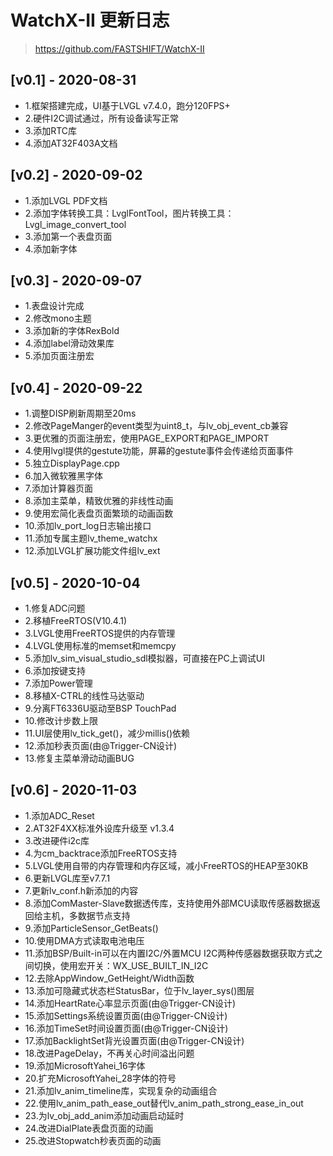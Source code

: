 # WatchX-II 更新日志
> https://github.com/FASTSHIFT/WatchX-II

## [v0.1] - 2020-08-31
* 1.框架搭建完成，UI基于LVGL v7.4.0，跑分120FPS+
* 2.硬件I2C调试通过，所有设备读写正常
* 3.添加RTC库
* 4.添加AT32F403A文档

## [v0.2] - 2020-09-02
* 1.添加LVGL PDF文档
* 2.添加字体转换工具：LvglFontTool，图片转换工具：Lvgl_image_convert_tool
* 3.添加第一个表盘页面
* 4.添加新字体

## [v0.3] - 2020-09-07
* 1.表盘设计完成
* 2.修改mono主题
* 3.添加新的字体RexBold
* 4.添加label滑动效果库
* 5.添加页面注册宏

## [v0.4] - 2020-09-22
 * 1.调整DISP刷新周期至20ms
 * 2.修改PageManger的event类型为uint8_t，与lv_obj_event_cb兼容
 * 3.更优雅的页面注册宏，使用PAGE_EXPORT和PAGE_IMPORT
 * 4.使用lvgl提供的gestute功能，屏幕的gestute事件会传递给页面事件
 * 5.独立DisplayPage.cpp
 * 6.加入微软雅黑字体
 * 7.添加计算器页面
 * 8.添加主菜单，精致优雅的非线性动画
 * 9.使用宏简化表盘页面繁琐的动画函数
 * 10.添加lv_port_log日志输出接口
 * 11.添加专属主题lv_theme_watchx
 * 12.添加LVGL扩展功能文件组lv_ext
 
## [v0.5] - 2020-10-04
 * 1.修复ADC问题
 * 2.移植FreeRTOS(V10.4.1)
 * 3.LVGL使用FreeRTOS提供的内存管理
 * 4.LVGL使用标准的memset和memcpy
 * 5.添加lv_sim_visual_studio_sdl模拟器，可直接在PC上调试UI
 * 6.添加按键支持
 * 7.添加Power管理
 * 8.移植X-CTRL的线性马达驱动
 * 9.分离FT6336U驱动至BSP TouchPad
 * 10.修改计步数上限
 * 11.UI层使用lv_tick_get()，减少millis()依赖
 * 12.添加秒表页面(由@Trigger-CN设计)
 * 13.修复主菜单滑动动画BUG

## [v0.6] - 2020-11-03
* 1.添加ADC_Reset
* 2.AT32F4XX标准外设库升级至 v1.3.4
* 3.改进硬件i2c库
* 4.为cm_backtrace添加FreeRTOS支持
* 5.LVGL使用自带的内存管理和内存区域，减小FreeRTOS的HEAP至30KB
* 6.更新LVGL库至v7.7.1
* 7.更新lv_conf.h新添加的内容
* 8.添加ComMaster-Slave数据透传库，支持使用外部MCU读取传感器数据返回给主机，多数据节点支持
* 9.添加ParticleSensor_GetBeats()
* 10.使用DMA方式读取电池电压
* 11.添加BSP/Built-in可以在内置I2C/外置MCU I2C两种传感器数据获取方式之间切换，使用宏开关：WX_USE_BUILT_IN_I2C
* 12.去除AppWindow_GetHeight/Width函数
* 13.添加可隐藏式状态栏StatusBar，位于lv_layer_sys()图层
* 14.添加HeartRate心率显示页面(由@Trigger-CN设计)
* 15.添加Settings系统设置页面(由@Trigger-CN设计)
* 16.添加TimeSet时间设置页面(由@Trigger-CN设计)
* 17.添加BacklightSet背光设置页面(由@Trigger-CN设计)
* 18.改进PageDelay，不再关心时间溢出问题
* 19.添加MicrosoftYahei_16字体
* 20.扩充MicrosoftYahei_28字体的符号
* 21.添加lv_anim_timeline库，实现复杂的动画组合
* 22.使用lv_anim_path_ease_out替代lv_anim_path_strong_ease_in_out
* 23.为lv_obj_add_anim添加动画启动延时
* 24.改进DialPlate表盘页面的动画
* 25.改进Stopwatch秒表页面的动画
